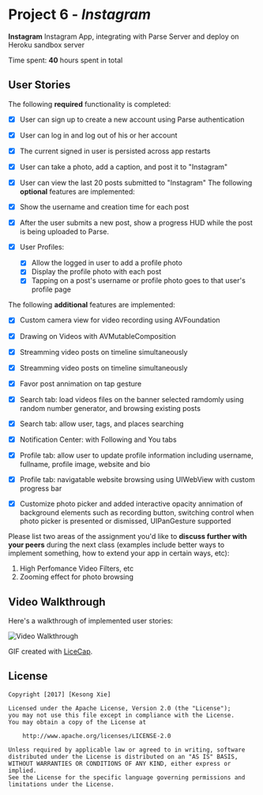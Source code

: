 # Project 6 - *Instagram*

**Instagram** Instagram App, integrating with Parse Server and deploy on Heroku sandbox server

Time spent: **40** hours spent in total

## User Stories

The following **required** functionality is completed:

- [x] User can sign up to create a new account using Parse authentication
- [x] User can log in and log out of his or her account
- [x] The current signed in user is persisted across app restarts
- [x] User can take a photo, add a caption, and post it to "Instagram"
- [x] User can view the last 20 posts submitted to "Instagram"
The following **optional** features are implemented:

- [x] Show the username and creation time for each post
- [x] After the user submits a new post, show a progress HUD while the post is being uploaded to Parse.
- [x] User Profiles:
   - [x] Allow the logged in user to add a profile photo
   - [x] Display the profile photo with each post
   - [x] Tapping on a post's username or profile photo goes to that user's profile page

The following **additional** features are implemented:

- [x] Custom camera view for video recording using AVFoundation
- [x] Drawing on Videos with AVMutableComposition
- [x] Streamming video posts on timeline simultaneously
- [x] Streamming video posts on timeline simultaneously
- [x] Favor post annimation on tap gesture
- [x] Search tab: load videos files on the banner selected ramdomly using random number generator, and browsing existing posts
- [x] Search tab: allow user, tags, and places searching
- [x] Notification Center: with Following and You tabs 
- [x] Profile tab: allow user to update profile information including username, fullname, profile image, website and bio
- [x] Profile tab: navigatable website browsing using UIWebView with custom progress bar
- [x] Customize photo picker and added interactive opacity annimation of background elements such as recording button, switching control when photo picker is presented or dismissed, UIPanGesture supported


Please list two areas of the assignment you'd like to **discuss further with your peers** during the next class (examples include better ways to implement something, how to extend your app in certain ways, etc):

1. High Perfomance Video Filters, etc
2. Zooming effect for photo browsing

## Video Walkthrough 

Here's a walkthrough of implemented user stories:

<img src='https://github.com/kesongxie/CodePath-Instagram-week6/blob/master/Instagram/gif%20demo/Instagram-Demo.gif' title='Video Walkthrough' width='' alt='Video Walkthrough' />

GIF created with [LiceCap](http://www.cockos.com/licecap/).


## License

    Copyright [2017] [Kesong Xie]
    
    Licensed under the Apache License, Version 2.0 (the "License");
    you may not use this file except in compliance with the License.
    You may obtain a copy of the License at

        http://www.apache.org/licenses/LICENSE-2.0

    Unless required by applicable law or agreed to in writing, software
    distributed under the License is distributed on an "AS IS" BASIS,
    WITHOUT WARRANTIES OR CONDITIONS OF ANY KIND, either express or implied.
    See the License for the specific language governing permissions and
    limitations under the License.
